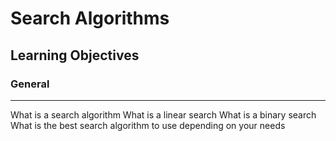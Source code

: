 # Search Algorithms

## Learning Objectives

### General
----
What is a search algorithm
What is a linear search
What is a binary search
What is the best search algorithm to use depending on your needs
